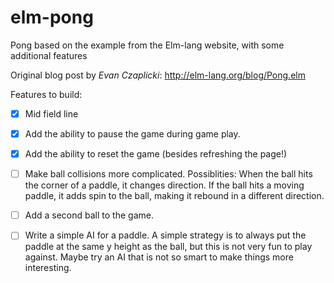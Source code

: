 elm-pong
========

Pong based on the example from the Elm-lang website, with some additional features

Original blog post by *Evan Czaplicki*: http://elm-lang.org/blog/Pong.elm

Features to build:
- [X] Mid field line
- [X] Add the ability to pause the game during game play.

- [X] Add the ability to reset the game (besides refreshing the page!)

- [ ] Make ball collisions more complicated. Possiblities:
        When the ball hits the corner of a paddle, it changes direction.
        If the ball hits a moving paddle, it adds spin to the ball, making it rebound in a different direction.

- [ ] Add a second ball to the game.

- [ ] Write a simple AI for a paddle. A simple strategy is to always put the paddle at the same y height as the ball, but this is not very fun to play against. Maybe try an AI that is not so smart to make things more interesting.
